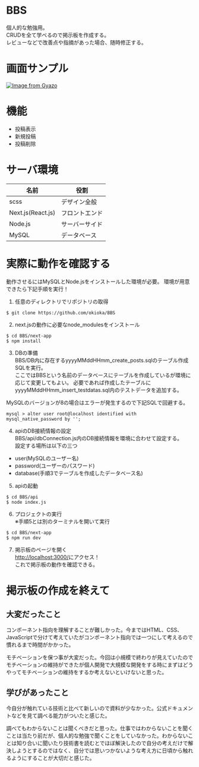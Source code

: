 # BBS
個人的な勉強用。  
CRUDを全て学べるので掲示板を作成する。  
レビューなどで改善点や指摘があった場合、随時修正する。  

# 画面サンプル
[![Image from Gyazo](https://i.gyazo.com/608906ac710868f5621d5914ae3d56d6.png)](https://gyazo.com/608906ac710868f5621d5914ae3d56d6)

# 機能
- 投稿表示
- 新規投稿
- 投稿削除

# サーバ環境

|名前|役割|
|---|---|
|scss|デザイン全般|
|Next.js(React.js)|フロントエンド|
|Node.js|サーバーサイド|
|MySQL|データベース|

# 実際に動作を確認する

動作させるにはMySQLとNode.jsをインストールした環境が必要。
環境が用意できたら下記手順を実行！

1. 任意のディレクトリでリポジトリの取得
```
$ git clone https://github.com/okioka/BBS
```

2. next.jsの動作に必要なnode_modulesをインストール
```
$ cd BBS/next-app
$ npm install
```

3. DBの準備  
BBS/DB内に存在するyyyyMMddHHmm_create_posts.sqlのテーブル作成SQLを実行。  
ここではBBSという名前のデータベースにテーブルを作成しているが環境に応じて変更してもよい。
必要であれば作成したテーブルにyyyyMMddHHmm_insert_testdatas.sql内のテストデータを追加する。  
  
MySQLのバージョンが8の場合はエラーが発生するので下記SQLで回避する。  
```
mysql > alter user root@localhost identified with mysql_native_password by '';
```

4. apiのDB接続情報の設定  
BBS/api/dbConnection.js内のDB接続情報を環境に合わせて設定する。  
設定する場所は以下の三つ
- user(MySQLのユーザー名)
- password(ユーザーのパスワード)
- database(手順3でテーブルを作成したデータベース名)

5. apiの起動
```
$ cd BBS/api
$ node index.js
```

6. プロジェクトの実行  
※手順5とは別のターミナルを開いて実行
```
$ cd BBS/next-app
$ npm run dev
```

7. 掲示板のページを開く  
[http://localhost:3000/](http://localhost:3000/)にアクセス！  
これで掲示板の動作を確認できる。

# 掲示板の作成を終えて
## 大変だったこと
コンポーネント指向を理解することが難しかった。今まではHTML、CSS、JavaScriptで分けて考えていたがコンポーネント指向では一つにして考えるので慣れるまで時間がかかった。  

モチベーションを保つ事が大変だった。今回は小規模で終わりが見えていたのでモチベーションの維持ができたが個人開発で大規模な開発をする時にまずはどうやってモチベーションの維持をするか考えないといけないと思った。

## 学びがあったこと
今自分が触れている技術と比べて新しいので資料が少なかった。公式ドキュメントなどを見て調べる能力がついたと感じた。  

調べてもわからないことは聞くべきだと思った。仕事ではわからないことを聞くことは当たり前だが、個人的な勉強で聞くことをしていなかった。わからないことは知り合いに聞いたり技術書を読むとでほぼ解決したので自分の考えだけで解決しようとするのではなく、自分では思いつかないような考え方に日頃から触れるようにすることが大切だと感じた。

